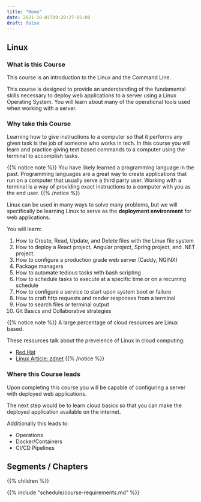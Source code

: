 ```yaml
---
title: "Home"
date: 2021-10-01T09:28:27-05:00
draft: false
---
```


## Linux

### What is this Course

<!-- #### Generally -->

This course is an introduction to the Linux and the Command Line.

<!-- #### Specifically -->

This course is designed to provide an understanding of the fundamental skills necessary to deploy web applications to a server using a Linux Operating System.
You will learn about many of the operational tools used when working with a server.

### Why take this Course

<!-- #### Generally -->

Learning how to give instructions to a computer so that it performs any given task is the job of someone who works in tech. In this course you will learn and practice giving text based commands to a computer using the terminal to accomplish tasks.

{{% notice note %}}
You have likely learned a programming language in the past. Programming languages are a great way to create applications that run on a computer that usually serve a third party user. Working with a terminal is a way of providing exact instructions to a computer with you as the end user.
{{% /notice %}}

<!-- #### Specifically -->

Linux can be used in many ways to solve many problems, but we will specifically be learning Linux to serve as the **deployment environment** for web applications.

You will learn:
1. How to Create, Read, Update, and Delete files with the Linux file system
1. How to deploy a React project, Angular project, Spring project, and .NET project.
1. How to configure a production grade web server (Caddy, NGINX)
1. Package managers
1. How to automate tedious tasks with bash scripting
1. How to schedule tasks to execute at a specific time or on a recurring schedule
1. How to configure a service to start upon system boot or failure
1. How to craft http requests and render responses from a terminal
1. How to search files or terminal output
1. Git Basics and Collaborative strategies

{{% notice note %}}
A large percentage of cloud resources are Linux based.

These resources talk about the prevelence of Linux in cloud computing:
- [Red Hat](https://www.redhat.com/en/resources/state-of-linux-in-public-cloud-for-enterprises)
- [Linux Article: zdnet](https://www.zdnet.com/article/microsoft-developer-reveals-linux-is-now-more-used-on-azure-than-windows-server/)
[]()
{{% /notice %}}

### Where this Course leads

Upon completing this course you will be capable of configuring a server with deployed web applications.

The next step would be to learn cloud basics so that you can make the deployed application available on the internet.

Additionally this leads to:
- Operations
- Docker/Containers
- CI/CD Pipelines

## Segments / Chapters

{{% children %}}

{{% include "schedule/course-requirements.md" %}}
